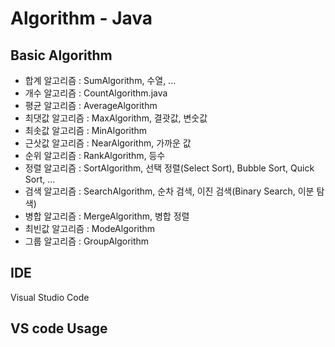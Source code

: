 # Algorithm - Java
## Basic Algorithm
- 합계 알고리즘 : SumAlgorithm, 수열, ...
- 개수 알고리즘 : CountAlgorithm.java
- 평균 알고리즘 : AverageAlgorithm
- 최댓값 알고리즘 : MaxAlgorithm, 결괏값, 변숫값
- 최솟값 알고리즘 : MinAlgorithm
- 근삿값 알고리즘 : NearAlgorithm, 가까운 값
- 순위 알고리즘 : RankAlgorithm, 등수
- 정렬 알고리즘 : SortAlgorithm, 선택 정렬(Select Sort), Bubble Sort, Quick Sort, ...
- 검색 알고리즘 : SearchAlgorithm, 순차 검색, 이진 검색(Binary Search, 이분 탐색)
- 병합 알고리즘 : MergeAlgorithm, 병합 정렬
- 최빈값 알고리즘 : ModeAlgorithm
- 그룹 알고리즘 : GroupAlgorithm

## IDE
Visual Studio Code

## VS code Usage


